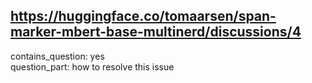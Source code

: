 ## https://huggingface.co/tomaarsen/span-marker-mbert-base-multinerd/discussions/4

contains_question: yes  
question_part: how to resolve this issue